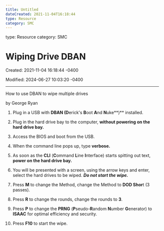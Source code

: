 ```yaml
---
title: Untitled
dateCreated: 2021-11-04T16:18:44
type: Resource
category: SMC
---
```

type: Resource
category: SMC

# Wiping Drive DBAN

Created: 2021-11-04 16:18:44 -0400

Modified: 2024-06-27 10:03:20 -0400

---

How to use DBAN to wipe multiple drives

by George Ryan





1. Plug in a USB with **DBAN (D**erick's **B**oot **A**nd **N**uke**)** installed.

2. Plug in the hard drive bay to the computer, **without powering on the hard drive bay.**

3. Access the BIOS and boot from the USB.

4. When the command line pops up, type **verbose.**

5. As soon as the **CLI** (**C**ommand **L**ine **I**nterface) starts spitting out text, **power on the hard drive bay.**

6. You will be presented with a screen, using the arrow keys and enter, select the hard drives to be wiped. ***Do not start the wipe.***

7. Press **M** to change the Method, change the Method to **DOD Shor**t (3 passes).

8. Press **R** to change the rounds, change the rounds to **3**.

9. Press **P** to change the **PRNG** (**P**seudo-**R**andom **N**umber **G**enerator) to **ISAAC** for optimal efficiency and security.

9. Press **F10** to start the wipe.


